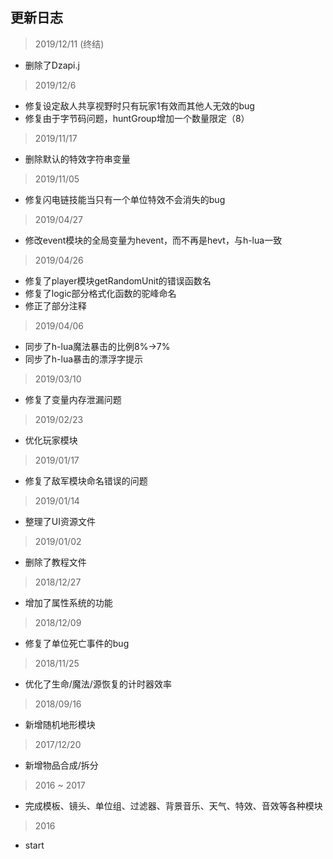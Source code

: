 ## 更新日志

> 2019/12/11 (终结)

* 删除了Dzapi.j

> 2019/12/6

* 修复设定敌人共享视野时只有玩家1有效而其他人无效的bug
* 修复由于字节码问题，huntGroup增加一个数量限定（8）

> 2019/11/17

* 删除默认的特效字符串变量

> 2019/11/05

* 修复闪电链技能当只有一个单位特效不会消失的bug

> 2019/04/27

* 修改event模块的全局变量为hevent，而不再是hevt，与h-lua一致

> 2019/04/26

* 修复了player模块getRandomUnit的错误函数名
* 修复了logic部分格式化函数的驼峰命名
* 修正了部分注释

> 2019/04/06

* 同步了h-lua魔法暴击的比例8%->7%
* 同步了h-lua暴击的漂浮字提示

> 2019/03/10

* 修复了变量内存泄漏问题

> 2019/02/23

* 优化玩家模块

> 2019/01/17

* 修复了敌军模块命名错误的问题

> 2019/01/14

* 整理了UI资源文件

> 2019/01/02

* 删除了教程文件

> 2018/12/27

* 增加了属性系统的功能

> 2018/12/09

* 修复了单位死亡事件的bug

> 2018/11/25

* 优化了生命/魔法/源恢复的计时器效率

> 2018/09/16

* 新增随机地形模块

> 2017/12/20

* 新增物品合成/拆分

> 2016 ~ 2017

* 完成模板、镜头、单位组、过滤器、背景音乐、天气、特效、音效等各种模块

> 2016

* start
